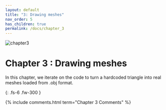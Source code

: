 ```yaml
---
layout: default
title: "3: Drawing meshes"
nav_order: 5
has_children: true
permalink: /docs/chapter_3
---
```

![chapter3]({{site.baseurl}}/diagrams/chapter3.png)
# Chapter 3 : Drawing meshes

In this chapter, we iterate on the code to turn a hardcoded triangle into real meshes loaded from .obj format.


{: .fs-6 .fw-300 }


{% include comments.html term="Chapter 3 Comments" %}